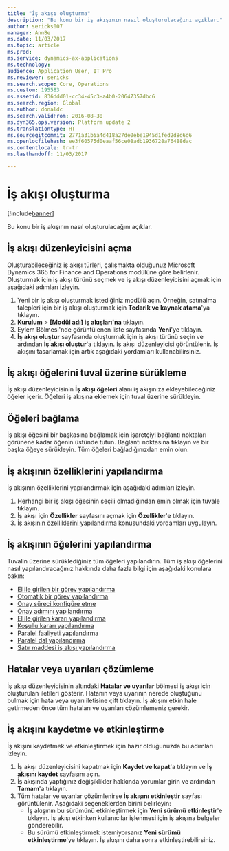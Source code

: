 ```yaml
---
title: "İş akışı oluşturma"
description: "Bu konu bir iş akışının nasıl oluşturulacağını açıklar."
author: sericks007
manager: AnnBe
ms.date: 11/03/2017
ms.topic: article
ms.prod: 
ms.service: dynamics-ax-applications
ms.technology: 
audience: Application User, IT Pro
ms.reviewer: sericks
ms.search.scope: Core, Operations
ms.custom: 195583
ms.assetid: 836ddd01-cc34-45c3-a4b0-20647357dbc6
ms.search.region: Global
ms.author: donaldc
ms.search.validFrom: 2016-08-30
ms.dyn365.ops.version: Platform update 2
ms.translationtype: HT
ms.sourcegitcommit: 2771a31b5a4d418a27de0ebe1945d1fed2d8d6d6
ms.openlocfilehash: ee3f60575d0eaaf56ce08adb1936728a76488dac
ms.contentlocale: tr-tr
ms.lasthandoff: 11/03/2017

---
```


# <a name="create-a-workflow"></a>İş akışı oluşturma

[!include[banner](../includes/banner.md)]


Bu konu bir iş akışının nasıl oluşturulacağını açıklar.

<a name="open-the-workflow-editor"></a>İş akışı düzenleyicisini açma
------------------------

Oluşturabileceğiniz iş akışı türleri, çalışmakta olduğunuz Microsoft Dynamics 365 for Finance and Operations modülüne göre belirlenir. Oluşturmak için iş akışı türünü seçmek ve iş akışı düzenleyicisini açmak için aşağıdaki adımları izleyin.

1.  Yeni bir iş akışı oluşturmak istediğiniz modülü açın. Örneğin, satınalma talepleri için bir iş akışı oluşturmak için **Tedarik ve kaynak atama**'ya tıklayın.
2.  **Kurulum** &gt; **\[Modül adı\] iş akışları'na** tıklayın.
3.  Eylem Bölmesi'nde görüntülenen liste sayfasında **Yeni**'ye tıklayın.
4.  **İş akışı oluştur** sayfasında oluşturmak için iş akışı türünü seçin ve ardından **İş akışı oluştur**'a tıklayın. İş akışı düzenleyicisi görüntülenir. İş akışını tasarlamak için artık aşağıdaki yordamları kullanabilirsiniz.

## <a name="drag-workflow-elements-onto-the-canvas"></a>İş akışı öğelerini tuval üzerine sürükleme
İş akışı düzenleyicisinin **İş akışı öğeleri** alanı iş akışınıza ekleyebileceğiniz öğeler içerir. Öğeleri iş akışına eklemek için tuval üzerine sürükleyin.

## <a name="connect-the-elements"></a>Öğeleri bağlama
İş akışı öğesini bir başkasına bağlamak için işaretçiyi bağlantı noktaları görünene kadar öğenin üstünde tutun. Bağlantı noktasına tıklayın ve bir başka öğeye sürükleyin. Tüm öğeleri bağladığınızdan emin olun.

## <a name="configure-the-properties-of-the-workflow"></a>İş akışının özelliklerini yapılandırma
İş akışının özelliklerini yapılandırmak için aşağıdaki adımları izleyin.

1.  Herhangi bir iş akışı öğesinin seçili olmadığından emin olmak için tuvale tıklayın.
2.  İş akışı için **Özellikler** sayfasını açmak için **Özellikler**'e tıklayın.
3.  [İş akışının özelliklerini yapılandırma](configure-workflow-properties.md) konusundaki yordamları uygulayın.

## <a name="configure-the-elements-of-the-workflow"></a>İş akışının öğelerini yapılandırma
Tuvalin üzerine sürüklediğiniz tüm öğeleri yapılandırın. Tüm iş akışı öğelerini nasıl yapılandıracağınız hakkında daha fazla bilgi için aşağıdaki konulara bakın:

-   [El ile girilen bir görev yapılandırma](configure-manual-task-workflow.md)
-   [Otomatik bir görev yapılandırma](configure-automated-task-workflow.md)
-   [Onay süreci konfigüre etme](configure-approval-process-workflow.md)
-   [Onay adımını yapılandırma](configure-approval-step-workflow.md)
-   [El ile girilen kararı yapılandırma](configure-manual-decision-workflow.md)
-   [Koşullu kararı yapılandırma](configure-conditional-decision-workflow.md)
-   [Paralel faaliyeti yapılandırma](configure-parallel-activity-workflow.md)
-   [Paralel dal yapılandırma](configure-parallel-branch-workflow.md)
-   [Satır maddesi iş akışı yapılandırma](configure-line-item-workflow.md)

## <a name="resolve-any-errors-or-warnings"></a>Hatalar veya uyarıları çözümleme
İş akışı düzenleyicisinin altındaki **Hatalar ve uyarılar** bölmesi iş akışı için oluşturulan iletileri gösterir. Hatanın veya uyarının nerede oluştuğunu bulmak için hata veya uyarı iletisine çift tıklayın. İş akışını etkin hale getirmeden önce tüm hataları ve uyarıları çözümlemeniz gerekir.

## <a name="save-and-activate-the-workflow"></a>İş akışını kaydetme ve etkinleştirme
İş akışını kaydetmek ve etkinleştirmek için hazır olduğunuzda bu adımları izleyin.

1.  İş akışı düzenleyicisini kapatmak için **Kaydet ve kapat**'a tıklayın ve **İş akışını kaydet** sayfasını açın.
2.  İş akışında yaptığınız değişiklikler hakkında yorumlar girin ve ardından **Tamam**'a tıklayın.
3.  Tüm hatalar ve uyarılar çözümlenirse **İş akışını etkinleştir** sayfası görüntülenir. Aşağıdaki seçeneklerden birini belirleyin:
    -   İş akışının bu sürümünü etkinleştirmek için **Yeni sürümü etkinleştir**'e tıklayın. İş akışı etkinken kullanıcılar işlenmesi için iş akışına belgeler gönderebilir.
    -   Bu sürümü etkinleştirmek istemiyorsanız **Yeni sürümü etkinleştirme**'ye tıklayın. İş akışını daha sonra etkinleştirebilirsiniz.






